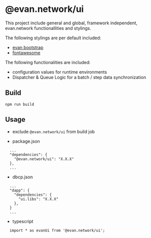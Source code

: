 # @evan.network/ui
This project include general and global, framework independent, evan.network functionallities and stylings.

The following stylings are per default included:
- [evan bootstrap](https://github.com/evannetwork/ui-core/tree/master/dapps/evan.bootstrap.libs)
- [fontawesome](https://github.com/evannetwork/ui-core/tree/master/dapps/fontawesome.libs)

The following functionalities are included:
- configuration values for runtime environments
- Dispatcher & Queue Logic for a batch / step data synchronization


## Build
```
npm run build
```


## Usage
- exclude `@evan.network/ui` from build job

- package.json
```
  ...
  "dependencies": {
    "@evan.network/ui": "X.X.X"
  },
  ...
```

- dbcp.json
```
  ...
  "dapp": {
    "dependencies": {
      "ui.libs": "X.X.X"
    },
  }
  ...
```

- typescript
```
  import * as evanUi from '@evan.network/ui';
```
